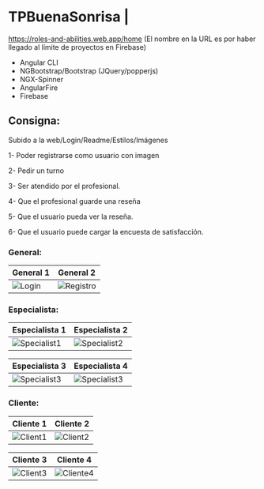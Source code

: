 # TPBuenaSonrisa | 
https://roles-and-abilities.web.app/home
(El nombre en la URL es por haber llegado al límite de proyectos en Firebase)

- Angular CLI
- NGBootstrap/Bootstrap (JQuery/popperjs)
- NGX-Spinner
- AngularFire
- Firebase

## Consigna:

Subido a la web/Login/Readme/Estilos/Imágenes

1- Poder registrarse como usuario con imagen

2- Pedir un turno

3- Ser atendido por el profesional.

4- Que el profesional guarde una reseña

5- Que el usuario pueda ver la reseña.

6- Que el usuario puede cargar la encuesta de satisfacción.

### General:
General 1 | General 2
-------------|-------------
![Login](https://i.ibb.co/3WdgwPm/general1.png) | ![Registro](https://i.ibb.co/x6DCnX8/Image.png)

### Especialista:
Especialista 1 | Especialista 2
------------ | -------------
![Specialist1](https://i.ibb.co/tBtyJzR/Screen-Shot-2020-07-11-at-06-24-58.png) | ![Specialist2](https://i.ibb.co/fD0LVTn/Specialist2.png)

Especialista 3 | Especialista 4
------------ | -------------
![Specialist3](https://i.ibb.co/tqXVNRJ/Specialist3.png) | ![Specialist3](https://i.ibb.co/3rRDwJP/especialista4.png)

### Cliente:
Cliente 1 | Cliente 2
------------ | -------------
![Client1](https://i.ibb.co/GC7Qn6p/Cliente1.png) | ![Client2](https://i.ibb.co/SRKrvHJ/Cliente2.png)

Cliente 3 | Cliente 4
------------ | -------------
![Client3](https://i.ibb.co/bBG6Twq/cliente3.png) | ![Cliente4](https://i.ibb.co/kcdFr6v/cliente4.png)






